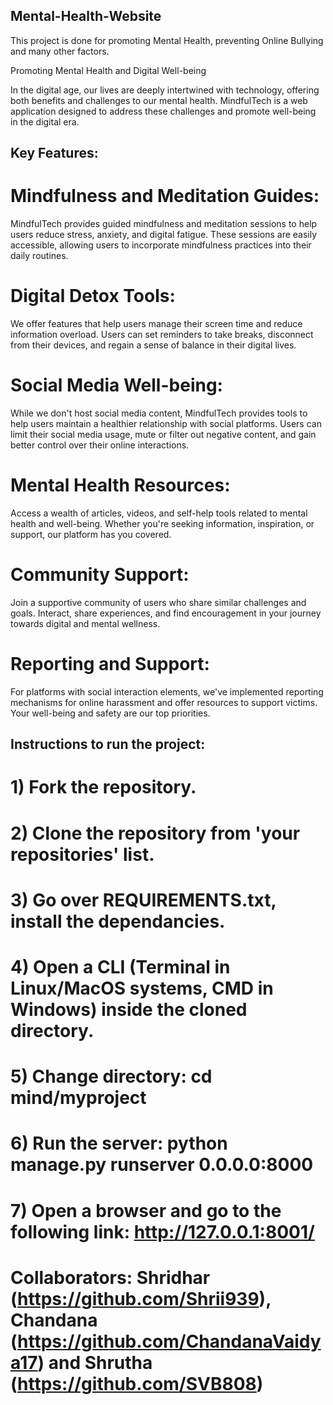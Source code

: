 ## Mental-Health-Website
This project is done for promoting Mental Health, preventing Online Bullying and many other factors.


Promoting Mental Health and Digital Well-being

In the digital age, our lives are deeply intertwined with technology, offering both benefits and challenges to our mental health. MindfulTech is a web application designed to address these challenges and promote well-being in the digital era.

## Key Features:

# Mindfulness and Meditation Guides: 
MindfulTech provides guided mindfulness and meditation sessions to help users reduce stress, anxiety, and digital fatigue. These sessions are easily accessible, allowing users to incorporate mindfulness practices into their daily routines.

# Digital Detox Tools: 
We offer features that help users manage their screen time and reduce information overload. Users can set reminders to take breaks, disconnect from their devices, and regain a sense of balance in their digital lives.

# Social Media Well-being: 
While we don't host social media content, MindfulTech provides tools to help users maintain a healthier relationship with social platforms. Users can limit their social media usage, mute or filter out negative content, and gain better control over their online interactions.

# Mental Health Resources: 
Access a wealth of articles, videos, and self-help tools related to mental health and well-being. Whether you're seeking information, inspiration, or support, our platform has you covered.

# Community Support: 
Join a supportive community of users who share similar challenges and goals. Interact, share experiences, and find encouragement in your journey towards digital and mental wellness.

# Reporting and Support: 
For platforms with social interaction elements, we've implemented reporting mechanisms for online harassment and offer resources to support victims. Your well-being and safety are our top priorities.

## Instructions to run the project:
# 1) Fork the repository.
# 2) Clone the repository from 'your repositories' list.
# 3) Go over REQUIREMENTS.txt, install the dependancies.
# 4) Open a CLI (Terminal in Linux/MacOS systems, CMD in Windows) inside the cloned directory.
# 5) Change directory: cd mind/myproject
# 6) Run the server: python manage.py runserver 0.0.0.0:8000
# 7) Open a browser and go to the following link: http://127.0.0.1:8001/

# Collaborators: Shridhar (https://github.com/Shrii939), Chandana (https://github.com/ChandanaVaidya17) and Shrutha (https://github.com/SVB808)
